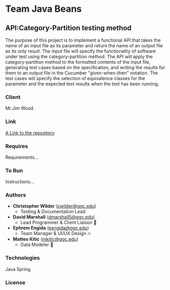 <h1 align-"center">Team Java Beans</h1>
<h2>API:Category-Partition testing method</h2>

<p>The purpose of this project is to implement a functional API that takes the name of an input file as its parameter and return the name of an output file as its only result. The input file will specify the functionality of software under test using the category-partition method. The API will apply the category-partition method to the formatted contents of the input file, generating test cases based on the specification, and writing the results for them to an output file in the Cucumber "given-when-then" notation. The test cases will specify the selection of equivalence classes for the parameter and the expected test results when the test has been running.</p>

<h3>Client</h3>
Mr.Jim Wood

### Link

[A Link to the repository](https://github.com/MarshMaster11/Team_Java_Beans)

### Requires
Requirements...
### To Run
Instructions...
### Authors
- **Christopher Wilder** (cwilder@ggc.edu)
  - Testing & Documentation Lead
- **David Marshall** (dmarshall5@ggc.edu)
  - Lead Programmer & Client Liaison 🦀
- **Ephrem Engida** (eengida@ggc.edu)
  - Team Manager & UI/UX Design 🔥
- **Matteo Kitic** (mkitic@ggc.edu)
  - Data Modeler 🐯
 ### Technologies
  Java Spring
 ### License
